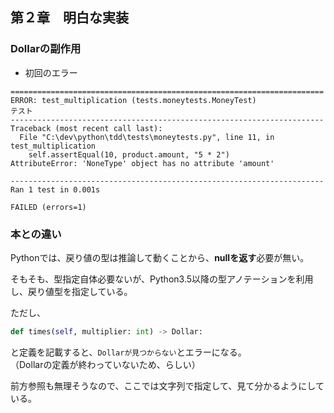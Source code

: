## 第２章　明白な実装

### Dollarの副作用

* 初回のエラー

```
======================================================================
ERROR: test_multiplication (tests.moneytests.MoneyTest)
テスト
----------------------------------------------------------------------
Traceback (most recent call last):
  File "C:\dev\python\tdd\tests\moneytests.py", line 11, in test_multiplication
    self.assertEqual(10, product.amount, "5 * 2")
AttributeError: 'NoneType' object has no attribute 'amount'

----------------------------------------------------------------------
Ran 1 test in 0.001s

FAILED (errors=1)
```

### 本との違い
Pythonでは、戻り値の型は推論して動くことから、**nullを返す**必要が無い。  

そもそも、型指定自体必要ないが、Python3.5以降の型アノテーションを利用し、戻り値型を指定している。

ただし、

```python
def times(self, multiplier: int) -> Dollar:
```

と定義を記載すると、`Dollarが見つからない`とエラーになる。  
（Dollarの定義が終わっていないため、らしい）

前方参照も無理そうなので、ここでは文字列で指定して、見て分かるようにしている。